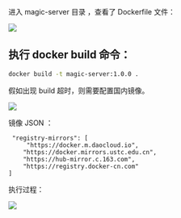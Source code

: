 进入 magic-server 目录 ，查看了 Dockerfile 文件：

![](https://courage-zhang.oss-cn-beijing.aliyuncs.com/custom202504/202504230958047.png)

## 执行 docker build 命令：

```bash
docker build -t magic-server:1.0.0 .
```

假如出现 build 超时，则需要配置国内镜像。

![](https://courage-zhang.oss-cn-beijing.aliyuncs.com/custom202504/202504231026422.png)

镜像 JSON ：

```
 "registry-mirrors": [
     "https://docker.m.daocloud.io",
    "https://docker.mirrors.ustc.edu.cn",
    "https://hub-mirror.c.163.com",
    "https://registry.docker-cn.com"
]
```

执行过程：

![](https://courage-zhang.oss-cn-beijing.aliyuncs.com/custom202504/202504231035355.gif)
